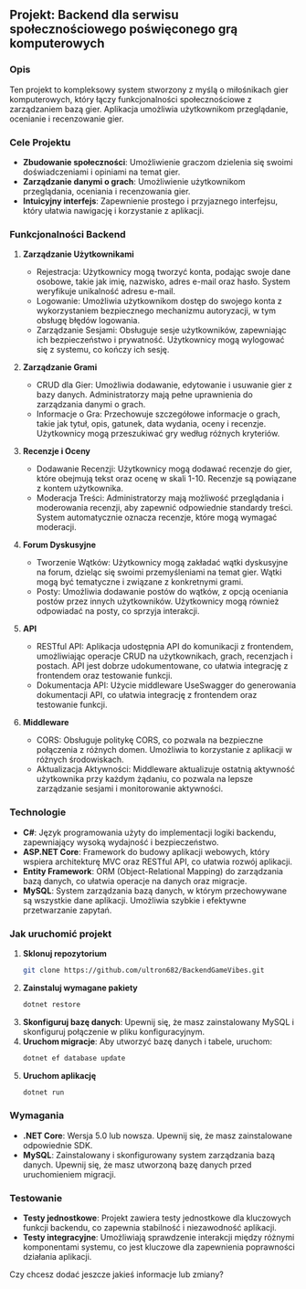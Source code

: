 ## Projekt: Backend dla serwisu społecznościowego poświęconego grą komputerowych

### Opis
Ten projekt to kompleksowy system stworzony z myślą o miłośnikach gier komputerowych, który łączy funkcjonalności społecznościowe z zarządzaniem bazą gier. Aplikacja umożliwia użytkownikom przeglądanie, ocenianie i recenzowanie gier.

### Cele Projektu
- **Zbudowanie społeczności**: Umożliwienie graczom dzielenia się swoimi doświadczeniami i opiniami na temat gier.
- **Zarządzanie danymi o grach**: Umożliwienie użytkownikom przeglądania, oceniania i recenzowania gier.
- **Intuicyjny interfejs**: Zapewnienie prostego i przyjaznego interfejsu, który ułatwia nawigację i korzystanie z aplikacji.

### Funkcjonalności Backend
1. **Zarządzanie Użytkownikami**
   - Rejestracja: Użytkownicy mogą tworzyć konta, podając swoje dane osobowe, takie jak imię, nazwisko, adres e-mail oraz hasło. System weryfikuje unikalność adresu e-mail.
   - Logowanie: Umożliwia użytkownikom dostęp do swojego konta z wykorzystaniem bezpiecznego mechanizmu autoryzacji, w tym obsługę błędów logowania.
   - Zarządzanie Sesjami: Obsługuje sesje użytkowników, zapewniając ich bezpieczeństwo i prywatność. Użytkownicy mogą wylogować się z systemu, co kończy ich sesję.

2. **Zarządzanie Grami**
   - CRUD dla Gier: Umożliwia dodawanie, edytowanie i usuwanie gier z bazy danych. Administratorzy mają pełne uprawnienia do zarządzania danymi o grach.
   - Informacje o Gra: Przechowuje szczegółowe informacje o grach, takie jak tytuł, opis, gatunek, data wydania, oceny i recenzje. Użytkownicy mogą przeszukiwać gry według różnych kryteriów.

3. **Recenzje i Oceny**
   - Dodawanie Recenzji: Użytkownicy mogą dodawać recenzje do gier, które obejmują tekst oraz ocenę w skali 1-10. Recenzje są powiązane z kontem użytkownika.
   - Moderacja Treści: Administratorzy mają możliwość przeglądania i moderowania recenzji, aby zapewnić odpowiednie standardy treści. System automatycznie oznacza recenzje, które mogą wymagać moderacji.

4. **Forum Dyskusyjne**
   - Tworzenie Wątków: Użytkownicy mogą zakładać wątki dyskusyjne na forum, dzieląc się swoimi przemyśleniami na temat gier. Wątki mogą być tematyczne i związane z konkretnymi grami.
   - Posty: Umożliwia dodawanie postów do wątków, z opcją oceniania postów przez innych użytkowników. Użytkownicy mogą również odpowiadać na posty, co sprzyja interakcji.

5. **API**
   - RESTful API: Aplikacja udostępnia API do komunikacji z frontendem, umożliwiając operacje CRUD na użytkownikach, grach, recenzjach i postach. API jest dobrze udokumentowane, co ułatwia integrację z frontendem oraz testowanie funkcji.
   - Dokumentacja API: Użycie middleware UseSwagger do generowania dokumentacji API, co ułatwia integrację z frontendem oraz testowanie funkcji.

6. **Middleware**
   - CORS: Obsługuje politykę CORS, co pozwala na bezpieczne połączenia z różnych domen. Umożliwia to korzystanie z aplikacji w różnych środowiskach.
   - Aktualizacja Aktywności: Middleware aktualizuje ostatnią aktywność użytkownika przy każdym żądaniu, co pozwala na lepsze zarządzanie sesjami i monitorowanie aktywności.

### Technologie
- **C#**: Język programowania użyty do implementacji logiki backendu, zapewniający wysoką wydajność i bezpieczeństwo.
- **ASP.NET Core**: Framework do budowy aplikacji webowych, który wspiera architekturę MVC oraz RESTful API, co ułatwia rozwój aplikacji.
- **Entity Framework**: ORM (Object-Relational Mapping) do zarządzania bazą danych, co ułatwia operacje na danych oraz migracje.
- **MySQL**: System zarządzania bazą danych, w którym przechowywane są wszystkie dane aplikacji. Umożliwia szybkie i efektywne przetwarzanie zapytań.

### Jak uruchomić projekt
1. **Sklonuj repozytorium**
   ```bash
   git clone https://github.com/ultron682/BackendGameVibes.git
   ```
2. **Zainstaluj wymagane pakiety**
   ```bash
   dotnet restore
   ```
3. **Skonfiguruj bazę danych**: Upewnij się, że masz zainstalowany MySQL i skonfiguruj połączenie w pliku konfiguracyjnym.
4. **Uruchom migracje**: Aby utworzyć bazę danych i tabele, uruchom:
   ```bash
   dotnet ef database update
   ```
5. **Uruchom aplikację**
   ```bash
   dotnet run
   ```

### Wymagania
- **.NET Core**: Wersja 5.0 lub nowsza. Upewnij się, że masz zainstalowane odpowiednie SDK.
- **MySQL**: Zainstalowany i skonfigurowany system zarządzania bazą danych. Upewnij się, że masz utworzoną bazę danych przed uruchomieniem migracji.

### Testowanie
- **Testy jednostkowe**: Projekt zawiera testy jednostkowe dla kluczowych funkcji backendu, co zapewnia stabilność i niezawodność aplikacji.
- **Testy integracyjne**: Umożliwiają sprawdzenie interakcji między różnymi komponentami systemu, co jest kluczowe dla zapewnienia poprawności działania aplikacji.

Czy chcesz dodać jeszcze jakieś informacje lub zmiany?

